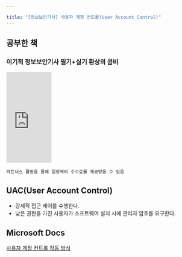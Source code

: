```yaml
---

title: "[정보보안기사] 사용자 계정 컨트롤(User Account Control)"
---
```


## 공부한 책
### 이기적 정보보안기사 필기+실기 환상의 콤비

<iframe src="https://coupa.ng/bTZNkr" width="120" height="240" frameborder="0" scrolling="no" referrerpolicy="unsafe-url"></iframe>

`파트너스 활동을 통해 일정액의 수수료를 제공받을 수 있음`  

## UAC(User Account Control)
- 강제적 접근 제어를 수행한다.
- 낮은 권한을 가진 사용자가 소프트웨어 설치 시에 관리자 암호를 요구한다.

## Microsoft Docs
[사용자 계정 컨트롤 작동 방식](https://docs.microsoft.com/ko-kr/windows-server/security/user-account-control/how-user-account-control-works)
